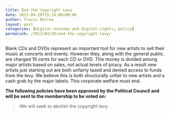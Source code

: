 ```yaml
---
title: End the Copyright Levy
date: 2013-04-20T15:24:08+00:00
author: Travis McCrea
layout: post
categories: [digital-economy-and-digital-rights, policy]
permalink: /2013/04/20/end-the-copyright-levy/
---
```

Blank CDs and DVDs represent an important tool for new artists to sell their music at concerts and events. However they, along with the general public, are charged 19 cents for each CD or DVD. This money is divided among major artists based on sales, not actual levels of piracy. As a result new artists just starting out are both unfairly taxed and denied access to funds from the levy. We believe this is both structurally unfair to new artists and a cash grab by the major labels. This corporate welfare must end.

**The following policies have been approved by the Political Council and will be sent to the membership to be voted on:**

> -We will seek to abolish the copyright levy.